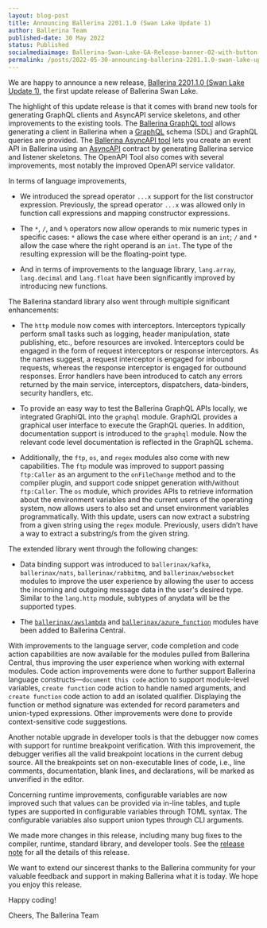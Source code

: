 ```yaml
---
layout: blog-post
title: Announcing Ballerina 2201.1.0 (Swan Lake Update 1)
author: Ballerina Team
published-date: 30 May 2022
status: Published
socialmediaimage: Ballerina-Swan-Lake-GA-Release-banner-02-with-button.png
permalink: /posts/2022-05-30-announcing-ballerina-2201.1.0-swan-lake-update-1/
---
```


<style>.cBlogContent p{white-space: break-spaces !important;}</style>

We are happy to announce a new release, [Ballerina 2201.1.0 (Swan Lake Update 1)](https://ballerina.io/downloads/), the first update release of Ballerina Swan Lake. 

The highlight of this update release is that it comes with brand new tools for generating GraphQL clients and AsyncAPI service skeletons, and other improvements to the existing tools. The [Ballerina GraphQL tool](https://ballerina.io/learn/graphql-client-tool/) allows generating a client in Ballerina when a [GraphQL](https://spec.graphql.org/October2021/) schema (SDL) and GraphQL queries are provided. The [Ballerina AsyncAPI tool](https://ballerina.io/learn/asyncapi-tool/) lets you create an event API in Ballerina using an [AsyncAPI](https://www.asyncapi.com/docs/specifications/v2.0.0) contract by generating Ballerina service and listener skeletons. The OpenAPI Tool also comes with several improvements, most notably the improved OpenAPI service validator.

In terms of language improvements,

- We introduced the spread operator `...x` support for the list constructor expression. Previously, the spread operator `...x` was allowed only in function call expressions and mapping constructor expressions. 

- The `*`, `/`, and `%` operators now allow operands to mix numeric types in specific cases: `*` allows the case where either operand is an `int`; `/` and `*` allow the case where the right operand is an `int`. The type of the resulting expression will be the floating-point type. 

- And in terms of improvements to the language library, `lang.array`, `lang.decimal` and `lang.float` have been significantly improved by introducing new functions. 

The Ballerina standard library also went through multiple significant enhancements:

- The `http` module now comes with interceptors. Interceptors typically perform small tasks such as logging, header manipulation, state publishing, etc., before resources are invoked. Interceptors could be engaged in the form of request interceptors or response interceptors. As the names suggest, a request interceptor is engaged for inbound requests, whereas the response interceptor is engaged for outbound responses. Error handlers have been introduced to catch any errors returned by the main service, interceptors, dispatchers, data-binders, security handlers, etc.

- To provide an easy way to test the Ballerina GraphQL APIs locally, we integrated GraphiQL into the `graphql` module. GraphiQL provides a graphical user interface to execute the GraphQL queries. In addition, documentation support is introduced to the `graphql` module. Now the relevant code level documentation is reflected in the GraphQL schema.

- Additionally, the `ftp`, `os`, and `regex` modules also come with new capabilities. The `ftp` module was improved to support passing `ftp:Caller` as an argument to the `onFileChange` method  and to the compiler plugin, and support code snippet generation with/without `ftp:Caller`. The `os` module, which provides APIs to retrieve information about the environment variables and the current users of the operating system, now allows users to also set and unset environment variables programmatically. With this update, users can now extract a substring from a given string using the `regex` module. Previously, users didn’t have a way to extract a substring/s from the given string. 

The extended library went through the following changes: 

- Data binding support was introduced to `ballerinax/kafka`, `ballerinax/nats`, `ballerinax/rabbitmq`, and `ballerinax/websocket` modules to improve the user experience by allowing the user to access the incoming and outgoing message data in the user's desired type. Similar to the `lang.http` module, subtypes of anydata will be the supported types.

- The [`ballerinax/awslambda`](https://central.ballerina.io/ballerinax/awslambda) and [`ballerinax/azure_function`](https://central.ballerina.io/ballerinax/azure_functions) modules have been added to Ballerina Central.

With improvements to the language server, code completion and code action capabilities are now available for the modules pulled from Ballerina Central, thus improving the user experience when working with external modules. Code action improvements were done to further support Ballerina language constructs—`document this code` action to support module-level variables, `create function` code action to handle named arguments, and `create function` code action to add an isolated qualifier. Displaying the function or method signature was extended for record parameters and union-typed expressions. Other improvements were done to provide context-sensitive code suggestions.

Another notable upgrade in developer tools is that the debugger now comes with support for runtime breakpoint verification. With this improvement, the debugger verifies all the valid breakpoint locations in the current debug source. All the breakpoints set on non-executable lines of code, i.e., line comments, documentation, blank lines, and declarations, will be marked as unverified in the editor.

Concerning runtime improvements, configurable variables are now improved such that values can be provided via in-line tables, and tuple types are supported in configurable variables through TOML syntax. The configurable variables also support union types through CLI arguments.

We made more changes in this release, including many bug fixes to the compiler, runtime, standard library, and developer tools. See the [release note](http://dev.ballerina.io/downloads/swan-lake-release-notes/2201.1.0/) for all the details of this release. 

We want to extend our sincerest thanks to the Ballerina community for your valuable feedback and support in making Ballerina what it is today. We hope you enjoy this release. 

Happy coding! 

Cheers, 
The Ballerina Team
     